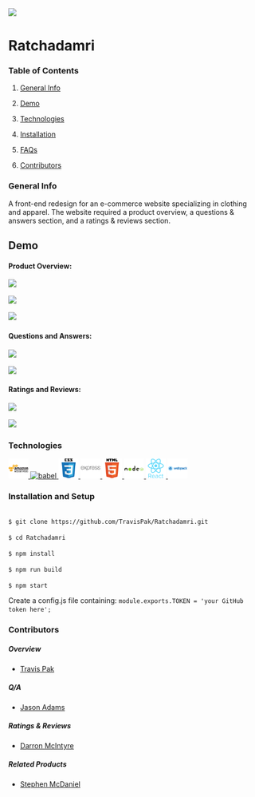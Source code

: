 
<img  src="./images/banner.png">



# Ratchadamri



### Table of Contents



1.  [General Info](#🌴-General-Info)

2.  [Demo](#✨-Demo)

3.  [Technologies](#🧪-Technologies)

4.  [Installation](#🚀-Installation)

5.  [FAQs](#FAQS)

6.  [Contributors](#🤝-Contributors)



### General Info



A front-end redesign for an e-commerce website specializing in clothing and apparel. The website required a product overview, a questions & answers section, and a ratings & reviews section.


##  Demo

#### Product Overview:
![](https://media.giphy.com/media/4c8RvmXMrmWHgykV09/giphy.gif)

![](https://media.giphy.com/media/bGWyvWm8ZiHyPm45Vi/giphy-downsized-large.gif)

![](https://media.giphy.com/media/1xozJ5TOCyTB3oyTeY/giphy.gif)

#### Questions and Answers:
![](https://media.giphy.com/media/CVDWAZ6gpyt5vWdFvK/giphy.gif)

![](https://media.giphy.com/media/EoO7pnOSf00LQ0RxYq/giphy.gif)

#### Ratings and Reviews:
![](https://media.giphy.com/media/FXNYD4qEx9F9xkdGfU/giphy.gif)

![](https://media.giphy.com/media/klZpm4LaMkmMguo4c6/giphy.gif)


###  Technologies



<p  align="left">  <a  href="https://aws.amazon.com"  target="_blank"  rel="noreferrer">  <img  src="https://raw.githubusercontent.com/devicons/devicon/master/icons/amazonwebservices/amazonwebservices-original-wordmark.svg"  alt="aws"  width="40"  height="40"/>  </a>  <a  href="https://babeljs.io/"  target="_blank"  rel="noreferrer">  <img  src="https://www.vectorlogo.zone/logos/babeljs/babeljs-icon.svg"  alt="babel"  width="40"  height="40"/>  </a>  <a  href="https://www.w3schools.com/css/"  target="_blank"  rel="noreferrer">  <img  src="https://raw.githubusercontent.com/devicons/devicon/master/icons/css3/css3-original-wordmark.svg"  alt="css3"  width="40"  height="40"/>  </a>  <a  href="https://expressjs.com"  target="_blank"  rel="noreferrer">  <img  src="https://raw.githubusercontent.com/devicons/devicon/master/icons/express/express-original-wordmark.svg"  alt="express"  width="40"  height="40"/>  </a>  <a  href="https://www.w3.org/html/"  target="_blank"  rel="noreferrer">  <img  src="https://raw.githubusercontent.com/devicons/devicon/master/icons/html5/html5-original-wordmark.svg"  alt="html5"  width="40"  height="40"/>  </a>  <a  href="https://nodejs.org"  target="_blank"  rel="noreferrer">  <img  src="https://raw.githubusercontent.com/devicons/devicon/master/icons/nodejs/nodejs-original-wordmark.svg"  alt="nodejs"  width="40"  height="40"/>  </a>  <a  href="https://reactjs.org/"  target="_blank"  rel="noreferrer">  <img  src="https://raw.githubusercontent.com/devicons/devicon/master/icons/react/react-original-wordmark.svg"  alt="react"  width="40"  height="40"/>  </a>  <a  href="https://webpack.js.org"  target="_blank"  rel="noreferrer">  <img  src="https://raw.githubusercontent.com/devicons/devicon/d00d0969292a6569d45b06d3f350f463a0107b0d/icons/webpack/webpack-original-wordmark.svg"  alt="webpack"  width="40"  height="40"/>  </a>  </p>



###  Installation and Setup

```

$ git clone https://github.com/TravisPak/Ratchadamri.git

$ cd Ratchadamri

$ npm install

$ npm run build

$ npm start

```

Create a config.js file containing:
`module.exports.TOKEN = 'your GitHub token here';`


###  Contributors



##### Overview
-  [Travis Pak](https://www.linkedin.com/in/travis-pak-5b2851104/)

##### Q/A
-  [Jason Adams](https://www.linkedin.com/in/jason-adams-b88086146/)

##### Ratings & Reviews
-  [Darron McIntyre](www.linkedin.com/in/darron-mcintyre90)

##### Related Products
-  [Stephen McDaniel](https://www.linkedin.com/in/victor-mcdaniel/)
